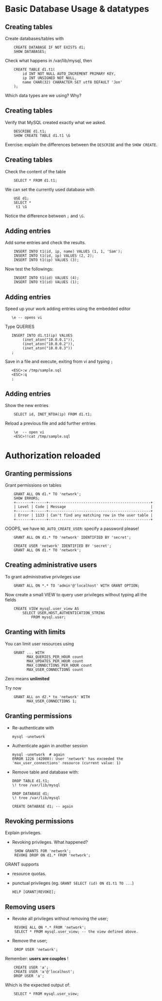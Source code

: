 # Basic Database Usage & datatypes
## Creating tables
Create databases/tables with

        CREATE DATABASE IF NOT EXISTS d1;
        SHOW DATABASES;
         
Check what happens in /var/lib/mysql, then

        CREATE TABLE d1.t1(
            id INT NOT NULL AUTO_INCREMENT PRIMARY KEY, 
            ip INT UNSIGNED NOT NULL,
            name CHAR(32) CHARACTER SET utf8 DEFAULT 'Jon'
        );

Which data types are we using? Why?


## Creating tables
Verify that MySQL created exactly what we asked.

        DESCRIBE d1.t1;
        SHOW CREATE TABLE d1.t1 \G

Exercise: explain the differences between the `DESCRIBE` and the `SHOW CREATE`.


## Creating tables
Check the content of the table

        SELECT * FROM d1.t1;
        
We can set the currently used database with 

        USE d1;
        SELECT * 
         t1 \G        

Notice the difference between `;` and `\G`.


## Adding entries
Add some entries and check the results.

        INSERT INTO t1(id, ip, name) VALUES (1, 1, 'Sam');
        INSERT INTO t1(id, ip) VALUES (2, 2);
        INSERT INTO t1(ip) VALUES (3);
       
Now test the followings:       
       
        INSERT INTO t1(id) VALUES (4);
        INSERT INTO t1(id) VALUES (1);


## Adding entries
Speed up your work adding entries using the embedded editor

       \e -- opens vi

Type QUERIES

       INSERT INTO d1.t1(ip) VALUES 
            (inet_aton("10.0.0.1")),
            (inet_aton("10.0.0.2")),
            (inet_aton("10.0.0.3"))
       ;

Save in a file and execute, exiting from vi
 and typing `;`
 
       <ESC>:w /tmp/sample.sql
       <ESC>:q
       ;

## Adding entries
Show the new entries

        SELECT id, INET_NTOA(ip) FROM d1.t1;


Reload a previous file and add further entries
    
        
        \e  -- open vi
        <ESC>!!cat /tmp/sample.sql


# Authorization reloaded
## Granting permissions
Grant permissions on tables

        GRANT ALL ON d1.* TO 'network';
        SHOW ERRORS;
        +-------+------+-----------------------------------------------+
        | Level | Code | Message                                       |
        +-------+------+-----------------------------------------------+
        | Error | 1133 | Can't find any matching row in the user table |
        +-------+------+-----------------------------------------------+

OOOPS, we have `NO_AUTO_CREATE_USER`: specify a password please!

        GRANT ALL ON d1.* TO 'network' IDENTIFIED BY 'secret';
        
        CREATE USER 'network' IDENTIFIED BY 'secret';
        GRANT ALL ON d1.* TO 'network';
        

## Creating administrative users
To grant administrative privileges use

        GRANT ALL ON *.* TO 'admin'@'localhost' WITH GRANT OPTION;

Now create a small VIEW to query user privileges without typing all the fields

        CREATE VIEW mysql.user_view AS 
            SELECT USER,HOST,AUTHENTICATION_STRING
                FROM mysql.user;


## Granting with limits

You can limit user resources using

        GRANT ... WITH    
              MAX_QUERIES_PER_HOUR count   
              MAX_UPDATES_PER_HOUR count
              MAX_CONNECTIONS_PER_HOUR count
              MAX_USER_CONNECTIONS count

Zero means **unlimited** 

Try now

        GRANT ALL on d2.* to 'network' WITH
              MAX_USER_CONNECTIONS 1;
  
        
## Granting permissions         
  - Re-authenticate with 
  
        mysql -unetwork

  - Authenticate again in another session

        mysql -unetwork  # again
        ERROR 1226 (42000): User 'network' has exceeded the 'max_user_connections' resource (current value: 1)

  
  - Remove table and database with:

        DROP TABLE d1.t1;
        \! tree /var/lib/mysql
        
        DROP DATABASE d1;
        \! tree /var/lib/mysql

        CREATE DATABASE d1; -- again

## Revoking permissions
Explain privileges.

 - Revoking privileges. What happened? 

        SHOW GRANTS FOR 'network';
        REVOKE DROP ON d1.* FROM 'network';
  
GRANT supports 

  - resource quotas. 
  - punctual privileges (eg. ```GRANT SELECT (id) ON d1.t1 TO ...```)
    
        HELP [GRANT|REVOKE]; 

 
## Removing users

 - Revoke all privileges without removing the user;
 
        REVOKE ALL ON *.* FROM 'network';
        SELECT * FROM mysql.user_view; -- the view defined above.
 
 - Remove the user;
 
        DROP USER 'network';
   
Remember: **users are couples** !

        CREATE USER 'a';
        CREATE USER 'a'@'localhost';
        DROP USER 'a';
        
Which is the expected output of: 
        
        SELECT * FROM mysql.user_view;
